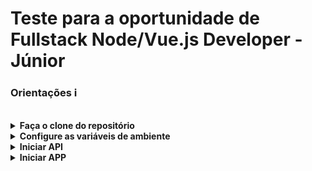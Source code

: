 # Teste para a oportunidade de Fullstack Node/Vue.js Developer - Júnior

### Orientações ℹ️

<br>

<details>
    <summary>
        <strong>Faça o clone do repositório</strong>
    </summary>
    Tendo o git instalado abra o terminal, cole e execute o código abaixo:

        git clone git@github.com:ts-dart/app-cf.git
</details>

<details>
    <summary>
        <strong>Configure as variáveis de ambiente</strong>
    </summary>
    No repositório local, no diretorio raiz, cole e execute o código abaixo:

        npm run config:env

Logo apos cole nesse mesmo terminal o código abaixo substituindo os valores por seus dados:

        DB_PASSWORD='digite a senha do seu banco de dados'
        HOSTNAME='digite o nome de usuário do seu banco de dados'
        DB_NAME='digite o nome do seu banco de dados'
        API_PORT='digite a para api'

apos colar o código tecle enter depois ctrl + z para salvar e sair do editor
</details>

<details>
    <summary>
        <strong>Iniciar API</strong>
    </summary>
    Dentro do diretorio raiz, cole e execute o código abaixo:

        npm run api
</details>

<details>
    <summary>
        <strong>Iniciar APP</strong>
    </summary>
    Dentro do diretorio raiz, cole e execute o código abaixo:

        npm run app
</details>
